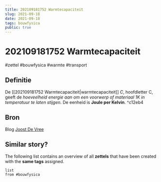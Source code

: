 ```yaml
---
title: 202109181752 Warmtecapaciteit 
slug: 2021-09-18
date: 2021-09-18
tags: bouwfysica
public: true
---
```


#  202109181752 Warmtecapaciteit
#zettel #bouwfysica #warmte #transport
## Definitie
De [[202109181752 Warmtecapaciteit|warmtecapaciteit]] $C$, hoofdletter C, geeft de *hoeveelheid energie aan om een voorwerp of materiaal $1 K$ in temperatuur te laten stijgen*. De eenheid is **Joule per Kelvin**.  ^c12eb4

## Bron

Blog [Joost De Vree](https://www.joostdevree.nl/shtmls/warmtecapaciteit.shtml)

## Similar story?
The following list contains an overview of all **zettels** that have been created with the **same tags** assigned.
```dataview
list
from #bouwfysica
```